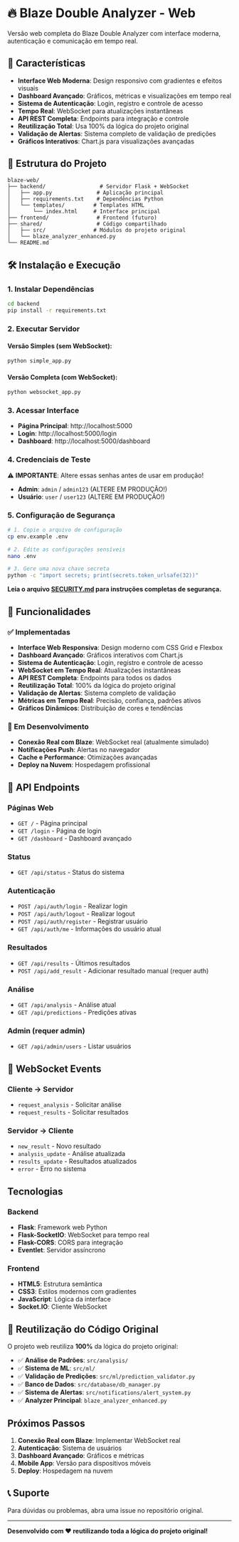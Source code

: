 # 🔥 Blaze Double Analyzer - Web

Versão web completa do Blaze Double Analyzer com interface moderna, autenticação e comunicação em tempo real.

## 🚀 Características

- **Interface Web Moderna**: Design responsivo com gradientes e efeitos visuais
- **Dashboard Avançado**: Gráficos, métricas e visualizações em tempo real
- **Sistema de Autenticação**: Login, registro e controle de acesso
- **Tempo Real**: WebSocket para atualizações instantâneas
- **API REST Completa**: Endpoints para integração e controle
- **Reutilização Total**: Usa 100% da lógica do projeto original
- **Validação de Alertas**: Sistema completo de validação de predições
- **Gráficos Interativos**: Chart.js para visualizações avançadas

## 📁 Estrutura do Projeto

```
blaze-web/
├── backend/                 # Servidor Flask + WebSocket
│   ├── app.py              # Aplicação principal
│   ├── requirements.txt    # Dependências Python
│   └── templates/         # Templates HTML
│       └── index.html     # Interface principal
├── frontend/               # Frontend (futuro)
├── shared/                 # Código compartilhado
│   ├── src/               # Módulos do projeto original
│   └── blaze_analyzer_enhanced.py
└── README.md
```

## 🛠️ Instalação e Execução

### 1. Instalar Dependências

```bash
cd backend
pip install -r requirements.txt
```

### 2. Executar Servidor

#### Versão Simples (sem WebSocket):

```bash
python simple_app.py
```

#### Versão Completa (com WebSocket):

```bash
python websocket_app.py
```

### 3. Acessar Interface

- **Página Principal**: http://localhost:5000
- **Login**: http://localhost:5000/login
- **Dashboard**: http://localhost:5000/dashboard

### 4. Credenciais de Teste

⚠️ **IMPORTANTE**: Altere essas senhas antes de usar em produção!

- **Admin**: `admin` / `admin123` (ALTERE EM PRODUÇÃO!)
- **Usuário**: `user` / `user123` (ALTERE EM PRODUÇÃO!)

### 5. Configuração de Segurança

```bash
# 1. Copie o arquivo de configuração
cp env.example .env

# 2. Edite as configurações sensíveis
nano .env

# 3. Gere uma nova chave secreta
python -c "import secrets; print(secrets.token_urlsafe(32))"
```

**Leia o arquivo [SECURITY.md](SECURITY.md) para instruções completas de segurança.**

## 🔧 Funcionalidades

### ✅ Implementadas

- **Interface Web Responsiva**: Design moderno com CSS Grid e Flexbox
- **Dashboard Avançado**: Gráficos interativos com Chart.js
- **Sistema de Autenticação**: Login, registro e controle de acesso
- **WebSocket em Tempo Real**: Atualizações instantâneas
- **API REST Completa**: Endpoints para todos os dados
- **Reutilização Total**: 100% da lógica do projeto original
- **Validação de Alertas**: Sistema completo de validação
- **Métricas em Tempo Real**: Precisão, confiança, padrões ativos
- **Gráficos Dinâmicos**: Distribuição de cores e tendências

### 🔄 Em Desenvolvimento

- **Conexão Real com Blaze**: WebSocket real (atualmente simulado)
- **Notificações Push**: Alertas no navegador
- **Cache e Performance**: Otimizações avançadas
- **Deploy na Nuvem**: Hospedagem profissional

## 📡 API Endpoints

### Páginas Web

- `GET /` - Página principal
- `GET /login` - Página de login
- `GET /dashboard` - Dashboard avançado

### Status

- `GET /api/status` - Status do sistema

### Autenticação

- `POST /api/auth/login` - Realizar login
- `POST /api/auth/logout` - Realizar logout
- `POST /api/auth/register` - Registrar usuário
- `GET /api/auth/me` - Informações do usuário atual

### Resultados

- `GET /api/results` - Últimos resultados
- `POST /api/add_result` - Adicionar resultado manual (requer auth)

### Análise

- `GET /api/analysis` - Análise atual
- `GET /api/predictions` - Predições ativas

### Admin (requer admin)

- `GET /api/admin/users` - Listar usuários

## 🔌 WebSocket Events

### Cliente → Servidor

- `request_analysis` - Solicitar análise
- `request_results` - Solicitar resultados

### Servidor → Cliente

- `new_result` - Novo resultado
- `analysis_update` - Análise atualizada
- `results_update` - Resultados atualizados
- `error` - Erro no sistema

## Tecnologias

### Backend

- **Flask**: Framework web Python
- **Flask-SocketIO**: WebSocket para tempo real
- **Flask-CORS**: CORS para integração
- **Eventlet**: Servidor assíncrono

### Frontend

- **HTML5**: Estrutura semântica
- **CSS3**: Estilos modernos com gradientes
- **JavaScript**: Lógica da interface
- **Socket.IO**: Cliente WebSocket

## 🔄 Reutilização do Código Original

O projeto web reutiliza **100%** da lógica do projeto original:

- ✅ **Análise de Padrões**: `src/analysis/`
- ✅ **Sistema de ML**: `src/ml/`
- ✅ **Validação de Predições**: `src/ml/prediction_validator.py`
- ✅ **Banco de Dados**: `src/database/db_manager.py`
- ✅ **Sistema de Alertas**: `src/notifications/alert_system.py`
- ✅ **Analyzer Principal**: `blaze_analyzer_enhanced.py`

## Próximos Passos

1. **Conexão Real com Blaze**: Implementar WebSocket real
2. **Autenticação**: Sistema de usuários
3. **Dashboard Avançado**: Gráficos e métricas
4. **Mobile App**: Versão para dispositivos móveis
5. **Deploy**: Hospedagem na nuvem

## 📞 Suporte

Para dúvidas ou problemas, abra uma issue no repositório original.

---

**Desenvolvido com ❤️ reutilizando toda a lógica do projeto original!**
